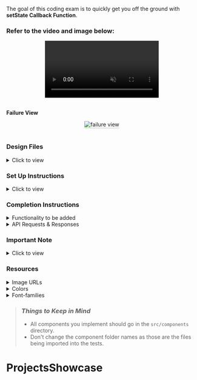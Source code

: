 The goal of this coding exam is to quickly get you off the ground with **setState Callback Function**.

### Refer to the video and image below:

<div style="text-align: center;">
    <video style="max-width:70%;box-shadow:0 2.8px 2.2px rgba(0, 0, 0, 0.12);outline:none;" loop="true" autoplay="autoplay" controls="controls" muted>
    <source src="https://assets.ccbp.in/frontend/content/react-js/projects-showcase-success-output.mp4" type="video/mp4">
  </video>
</div>

<br/>

**Failure View**

<div style="text-align: center;">
    <img src="https://assets.ccbp.in/frontend/content/react-js/projects-showcase-failure-output.gif" alt="failure view" style="max-width:70%;box-shadow:0 2.8px 2.2px rgba(0, 0, 0, 0.12)">
</div>

<br/>

### Design Files

<details>

<summary>Click to view</summary>

- [Medium (Size >= 768px), Large (Size >= 992px) and Extra Large (Size >= 1200px) - Success](https://assets.ccbp.in/frontend/content/react-js/projects-showcase-success-lg-output.png)
- [Medium (Size >= 768px), Large (Size >= 992px) and Extra Large (Size >= 1200px) - Failure](https://assets.ccbp.in/frontend/content/react-js/projects-showcase-failure-lg-output.png)

</details>

### Set Up Instructions

<details>

<summary>Click to view</summary>

- Download dependencies by running `npm install`
- Start up the app using `npm start`

</details>

### Completion Instructions

<details>

<summary>Functionality to be added</summary>

<br/>

The app must have the following functionalities

- When the app is opened initially,

  - An HTTP GET request should be made to **projectsApiUrl** with query parameter as `category` and its initial value as `ALL`
  - The **_loader_** should be displayed while fetching the data
  - After the data is fetched successfully, display the projects list received in the API response

- When a category option is selected,

  - An HTTP GET request should be made to the **projectsApiUrl** with the query parameter as `category` and its value as the `id` of the active category option
  - The **_loader_** should be displayed while fetching the data
  - After the data is fetched successfully, display the projects list received in the API response

- The `App` component is provided with `categoriesList`. It consists of a list of category objects with the following properties in each category object

  |     Key     | Data Type |
  | :---------: | :-------: |
  |     id      |  String   |
  | displayText |  String   |

</details>

<details>

<summary>API Requests & Responses</summary>

<br/>

**projectsApiUrl**

#### API: `https://apis.ccbp.in/ps/projects`

#### Example: `https://apis.ccbp.in/ps/projects?category=ALL`

#### Method: `GET`

#### Description:

Returns a response containing the list of all projects

#### Response:

```json
{
  "projects": [
      {
        "id": "f680c5fb-a4d0-4f43-b356-785d920208df",
        "name": "Music Page",
        "image_url": "https://assets.ccbp.in/frontend/react-js/projects-showcase/music-page-img.png"
      },
       ...
  ],
  "total": 34
}
```

</details>

### Important Note

<details>

<summary>Click to view</summary>

<br/>

**The following instructions are required for the tests to pass**

- Each category option in the HTML `select` element should have the value attribute as the value of key `id` and text content as the value of the key `displayText` from the `categoriesList` provided
- Wrap the `Loader` component with an HTML container element and add the `data-testid` attribute value as **loader** to it
- The project image in each project item should have the alt as the value of the key `name` from each project object in the projects API response

</details>

### Resources

<details>

<summary>Image URLs</summary>

- https://assets.ccbp.in/frontend/react-js/projects-showcase/website-logo-img.png alt should be **website logo**
- https://assets.ccbp.in/frontend/react-js/projects-showcase/failure-img.png alt should be **failure view**

</details>

<details>

<summary>Colors</summary>

<br/>

<div style="background-color:#f1f5f9; width: 150px; padding: 10px; color: black">Hex: #f1f5f9</div>
<div style="background-color:#cbd5e1; width: 150px; padding: 10px; color: black">Hex: #cbd5e1</div>
<div style="background-color:#475569; width: 150px; padding: 10px; color: white">Hex: #475569</div>
<div style="background-color:#ffffff; width: 150px; padding: 10px; color: black">Hex: #ffffff</div>
<div style="background-color:#328af2; width: 150px; padding: 10px; color: white">Hex: #328af2</div>
<div style="background-color:#e2e8f0; width: 150px; padding: 10px; color: black">Hex: #e2e8f0</div>
<div style="background-color:#e6e9ec; width: 150px; padding: 10px; color: black">Hex: #e6e9ec</div>

</details>

<details>

<summary>Font-families</summary>

- Roboto

</details>

> ### _Things to Keep in Mind_
>
> - All components you implement should go in the `src/components` directory.
> - Don't change the component folder names as those are the files being imported into the tests.
# ProjectsShowcase
